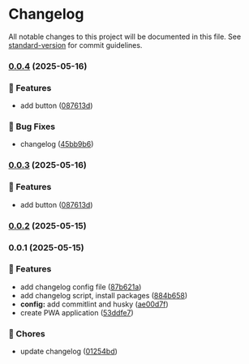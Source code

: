 # Changelog

All notable changes to this project will be documented in this file. See [standard-version](https://github.com/conventional-changelog/standard-version) for commit guidelines.

### [0.0.4](https://github.com/D4n1el13and37/commit-lint/compare/v0.0.2...v0.0.4) (2025-05-16)


### 🚀 Features

* add button ([087613d](https://github.com/D4n1el13and37/commit-lint/commit/087613d0875b7b272c5eb315e0084cf72268f7d8))


### 🐛 Bug Fixes

* changelog ([45bb9b6](https://github.com/D4n1el13and37/commit-lint/commit/45bb9b687832cc11553c55576777af50b597f011))

### [0.0.3](https://github.com/D4n1el13and37/commit-lint/compare/v0.0.2...v0.0.3) (2025-05-16)

### 🚀 Features

- add button ([087613d](https://github.com/D4n1el13and37/commit-lint/commit/087613d0875b7b272c5eb315e0084cf72268f7d8))

### [0.0.2](https://github.com/D4n1el13and37/commit-lint/compare/v0.0.1...v0.0.2) (2025-05-15)

### 0.0.1 (2025-05-15)

### 🚀 Features

- add changelog config file ([87b621a](https://github.com/D4n1el13and37/commit-lint/commit/87b621ae9c7a5c5735abac3193e20767b07982df))
- add changelog script, install packages ([884b658](https://github.com/D4n1el13and37/commit-lint/commit/884b6585a42ef1a5888076cc5efb9e69ae4086ac))
- **config:** add commitlint and husky ([ae00d7f](https://github.com/D4n1el13and37/commit-lint/commit/ae00d7f4f479782ede31fe2ce71851bb2cd74bb3))
- create PWA application ([53ddfe7](https://github.com/D4n1el13and37/commit-lint/commit/53ddfe7d212f9bfe38f2bbdb4e3ae55cfd16e472))

### 🔧 Chores

- update changelog ([01254bd](https://github.com/D4n1el13and37/commit-lint/commit/01254bdf99f33b5530de69ea3bdc9af031623bf9))
